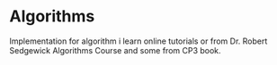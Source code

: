 # Algorithms
Implementation for algorithm i learn online tutorials or from Dr. Robert Sedgewick Algorithms Course and some from CP3 book.
